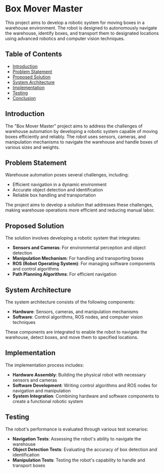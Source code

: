# Box Mover Master

This project aims to develop a robotic system for moving boxes in a warehouse environment. The robot is designed to autonomously navigate the warehouse, identify boxes, and transport them to designated locations using advanced robotics and computer vision techniques.

## Table of Contents
- [Introduction](#introduction)
- [Problem Statement](#problem-statement)
- [Proposed Solution](#proposed-solution)
- [System Architecture](#system-architecture)
- [Implementation](#implementation)
- [Testing](#testing)
- [Conclusion](#conclusion)


## Introduction
The "Box Mover Master" project aims to address the challenges of warehouse automation by developing a robotic system capable of moving boxes efficiently and reliably. The robot uses sensors, cameras, and manipulation mechanisms to navigate the warehouse and handle boxes of various sizes and weights.

## Problem Statement
Warehouse automation poses several challenges, including:
- Efficient navigation in a dynamic environment
- Accurate object detection and identification
- Reliable box handling and transportation

The project aims to develop a solution that addresses these challenges, making warehouse operations more efficient and reducing manual labor.

## Proposed Solution
The solution involves developing a robotic system that integrates:
- **Sensors and Cameras**: For environmental perception and object detection
- **Manipulation Mechanism**: For handling and transporting boxes
- **ROS (Robot Operating System)**: For managing software components and control algorithms
- **Path Planning Algorithms**: For efficient navigation

## System Architecture
The system architecture consists of the following components:
- **Hardware**: Sensors, cameras, and manipulation mechanisms
- **Software**: Control algorithms, ROS nodes, and computer vision techniques

These components are integrated to enable the robot to navigate the warehouse, detect boxes, and move them to specified locations.

## Implementation
The implementation process includes:
- **Hardware Assembly**: Building the physical robot with necessary sensors and cameras
- **Software Development**: Writing control algorithms and ROS nodes for navigation and manipulation
- **System Integration**: Combining hardware and software components to create a functional robotic system

## Testing
The robot's performance is evaluated through various test scenarios:
- **Navigation Tests**: Assessing the robot's ability to navigate the warehouse
- **Object Detection Tests**: Evaluating the accuracy of box detection and identification
- **Manipulation Tests**: Testing the robot's capability to handle and transport boxes
